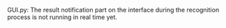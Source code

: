 GUI.py: The result notification part on the interface during the recognition process is not running in real time yet.
